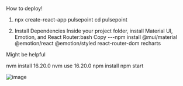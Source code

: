 How to deploy!

1. npx create-react-app pulsepoint cd pulsepoint

2. Install Dependencies
Inside your project folder, install Material UI, Emotion, and React Router:bash
Copy ---npm install @mui/material @emotion/react @emotion/styled react-router-dom recharts

Might be helpful

nvm install 16.20.0
nvm use 16.20.0
npm install
npm start


![image](https://github.com/user-attachments/assets/c73b2c22-b33e-4ceb-956a-325668cb40a1)

